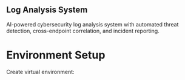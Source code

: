## Log Analysis System

AI-powered cybersecurity log analysis system with automated threat detection, cross-endpoint correlation, and incident reporting.

# Environment Setup
Create virtual environment:

